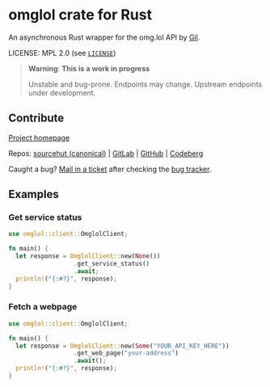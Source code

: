 # omglol crate for Rust
An asynchronous Rust wrapper for the omg.lol API by [Gil](https://gil.lol).

LICENSE: MPL 2.0 (see [`LICENSE`](/LICENSE))

> **Warning**: **This is a work in progress**
>
> Unstable and bug-prone. Endpoints may change. Upstream endpoints under development.

## Contribute

[Project homepage](https://sr.ht/~gpo/omglolrs/)

Repos: [sourcehut (canonical)](https://git.sr.ht/~gpo/omglolrs) |
       [GitLab](https://gitlab.com/GilOliveira/omglolrs) |
       [GitHub](https://github.com/GilOliveira/omglolrs) |
       [Codeberg](https://codeberg.org/Gil/omglolrs)

Caught a bug? [Mail in a ticket](mailto:~gpo/omglolrs@todo.sr.ht) after checking the
[bug tracker](https://todo.sr.ht/~gpo/omglolrs).

## Examples

### Get service status

```rust
use omglol::client::OmglolClient;

fn main() {
  let response = OmglolClient::new(None())
                  .get_service_status()
                  .await;
  println!("{:#?}", response);
}
```

### Fetch a webpage
```rust
use omglol::client::OmglolClient;

fn main() {
  let response = OmglolClient::new(Some("YOUR_API_KEY_HERE"))
                  .get_web_page("your-address")
                  .await();
  println!("{:#?}", response);
}
```

